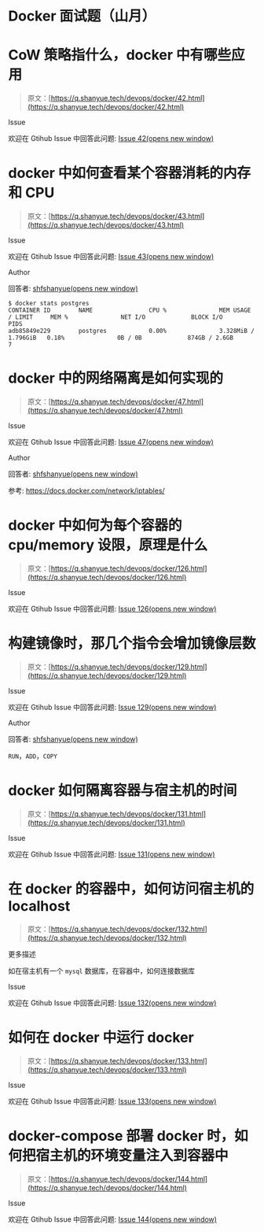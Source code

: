 <!--yml
category: DevOps
date: 0001-01-01 00:00:00
-->

# Docker 面试题（山月）

# CoW 策略指什么，docker 中有哪些应用

> 原文：[https://q.shanyue.tech/devops/docker/42.html](https://q.shanyue.tech/devops/docker/42.html)

Issue

欢迎在 Gtihub Issue 中回答此问题: [Issue 42(opens new window)](https://github.com/shfshanyue/Daily-Question/issues/42)

# docker 中如何查看某个容器消耗的内存和 CPU

> 原文：[https://q.shanyue.tech/devops/docker/43.html](https://q.shanyue.tech/devops/docker/43.html)

Issue

欢迎在 Gtihub Issue 中回答此问题: [Issue 43(opens new window)](https://github.com/shfshanyue/Daily-Question/issues/43)

Author

回答者: [shfshanyue(opens new window)](https://github.com/shfshanyue)

```
$ docker stats postgres
CONTAINER ID        NAME                CPU %               MEM USAGE / LIMIT     MEM %               NET I/O             BLOCK I/O           PIDS
adb85849e229        postgres            0.00%               3.328MiB / 1.796GiB   0.18%               0B / 0B             874GB / 2.6GB       7 
```

# docker 中的网络隔离是如何实现的

> 原文：[https://q.shanyue.tech/devops/docker/47.html](https://q.shanyue.tech/devops/docker/47.html)

Issue

欢迎在 Gtihub Issue 中回答此问题: [Issue 47(opens new window)](https://github.com/shfshanyue/Daily-Question/issues/47)

Author

回答者: [shfshanyue(opens new window)](https://github.com/shfshanyue)

参考: https://docs.docker.com/network/iptables/

# docker 中如何为每个容器的 cpu/memory 设限，原理是什么

> 原文：[https://q.shanyue.tech/devops/docker/126.html](https://q.shanyue.tech/devops/docker/126.html)

Issue

欢迎在 Gtihub Issue 中回答此问题: [Issue 126(opens new window)](https://github.com/shfshanyue/Daily-Question/issues/126)

# 构建镜像时，那几个指令会增加镜像层数

> 原文：[https://q.shanyue.tech/devops/docker/129.html](https://q.shanyue.tech/devops/docker/129.html)

Issue

欢迎在 Gtihub Issue 中回答此问题: [Issue 129(opens new window)](https://github.com/shfshanyue/Daily-Question/issues/129)

Author

回答者: [shfshanyue(opens new window)](https://github.com/shfshanyue)

`RUN`，`ADD`，`COPY`

# docker 如何隔离容器与宿主机的时间

> 原文：[https://q.shanyue.tech/devops/docker/131.html](https://q.shanyue.tech/devops/docker/131.html)

Issue

欢迎在 Gtihub Issue 中回答此问题: [Issue 131(opens new window)](https://github.com/shfshanyue/Daily-Question/issues/131)

# 在 docker 的容器中，如何访问宿主机的 localhost

> 原文：[https://q.shanyue.tech/devops/docker/132.html](https://q.shanyue.tech/devops/docker/132.html)

更多描述

如在宿主机有一个 `mysql` 数据库，在容器中，如何连接数据库

Issue

欢迎在 Gtihub Issue 中回答此问题: [Issue 132(opens new window)](https://github.com/shfshanyue/Daily-Question/issues/132)

# 如何在 docker 中运行 docker

> 原文：[https://q.shanyue.tech/devops/docker/133.html](https://q.shanyue.tech/devops/docker/133.html)

Issue

欢迎在 Gtihub Issue 中回答此问题: [Issue 133(opens new window)](https://github.com/shfshanyue/Daily-Question/issues/133)

# docker-compose 部署 docker 时，如何把宿主机的环境变量注入到容器中

> 原文：[https://q.shanyue.tech/devops/docker/144.html](https://q.shanyue.tech/devops/docker/144.html)

Issue

欢迎在 Gtihub Issue 中回答此问题: [Issue 144(opens new window)](https://github.com/shfshanyue/Daily-Question/issues/144)